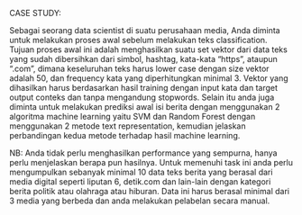 CASE STUDY:

Sebagai seorang data scientist di suatu perusahaan media, Anda diminta untuk melakukan proses awal sebelum melakukan teks classification. Tujuan proses awal ini adalah menghasilkan suatu 
set vektor dari data teks yang sudah dibersihkan dari simbol, hashtag, kata-kata “https”, ataupun “.com”, dimana keseluruhan teks harus lower case dengan size vektor adalah 50, dan 
frequency kata yang diperhitungkan minimal 3. Vektor yang dihasilkan harus berdasarkan hasil training dengan input kata dan target output conteks dan tanpa mengandung stopwords.
Selain itu anda juga diminta untuk melakukan prediksi awal isi berita dengan menggunakan 2 algoritma machine learning yaitu SVM dan Random Forest dengan menggunakan 2 metode text 
representation, kemudian jelaskan perbandingan kedua metode terhadap hasil machine learning.

NB: Anda tidak perlu menghasilkan performance yang sempurna, hanya perlu menjelaskan berapa pun hasilnya.
Untuk memenuhi task ini anda perlu mengumpulkan sebanyak minimal 10 data teks berita yang berasal dari media digital seperti liputan 6, detik.com dan lain-lain dengan kategori berita politik 
atau olahraga atau hiburan. Data ini harus berasal minimal dari 3 media yang berbeda dan anda melakukan pelabelan secara manual.
